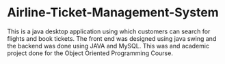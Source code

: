 # Airline-Ticket-Management-System
This is a java desktop application using which customers can search for flights and book tickets.
The front end was designed using java swing and the backend was done using JAVA and MySQL.
This was and academic project done for the Object Oriented Programming Course.
